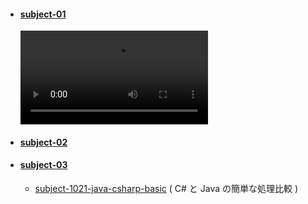 
- #### [subject-01](https://github.com/winofsql/subject2-220907)
    <video src="https://user-images.githubusercontent.com/1501327/188803149-e2321480-9e05-4774-9b84-a74a07e27948.mp4"></video>
- #### [subject-02](https://github.com/winofsql/subject2-220914)

- #### [subject-03](https://github.com/winofsql/subject-cs-java-list-array-221019)
  - [subject-1021-java-csharp-basic](https://github.com/winofsql/subject-1021-java-csharp-basic) ( C# と Java の簡単な処理比較 )
